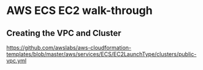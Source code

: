 # AWS ECS EC2 walk-through

## Creating the VPC and Cluster

https://github.com/awslabs/aws-cloudformation-templates/blob/master/aws/services/ECS/EC2LaunchType/clusters/public-vpc.yml
